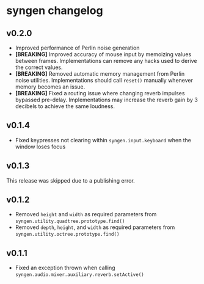 # syngen changelog
## v0.2.0
- Improved performance of Perlin noise generation
- **[BREAKING]**
Improved accuracy of mouse input by memoizing values between frames.
Implementations can remove any hacks used to derive the correct values.
- **[BREAKING]**
Removed automatic memory management from Perlin noise utilities.
Implementations should call `reset()` manually whenever memory becomes an issue.
- **[BREAKING]**
Fixed a routing issue where changing reverb impulses bypassed pre-delay.
Implementations may increase the reverb gain by 3 decibels to achieve the same loudness.

## v0.1.4
- Fixed keypresses not clearing within `syngen.input.keyboard` when the window loses focus

## v0.1.3
This release was skipped due to a publishing error.

## v0.1.2
- Removed `height` and `width` as required parameters from `syngen.utility.quadtree.prototype.find()`
- Removed `depth`, `height`, and `width` as required parameters from `syngen.utility.octree.prototype.find()`

## v0.1.1
- Fixed an exception thrown when calling `syngen.audio.mixer.auxiliary.reverb.setActive()`
